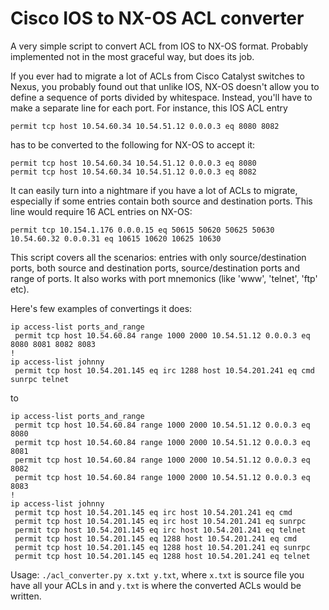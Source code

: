 # Cisco IOS to NX-OS ACL converter
A very simple script to convert ACL from IOS to NX-OS format. Probably implemented not in the most graceful way, but does its job.

If you ever had to migrate a lot of ACLs from Cisco Catalyst switches to Nexus, you probably found out that unlike IOS, NX-OS doesn't allow you to define a sequence of ports divided by whitespace. Instead, you'll have to make a separate line for each port. 
For instance, this IOS ACL entry
```
permit tcp host 10.54.60.34 10.54.51.12 0.0.0.3 eq 8080 8082
```
has to be converted to the following for NX-OS to accept it:
```
permit tcp host 10.54.60.34 10.54.51.12 0.0.0.3 eq 8080
permit tcp host 10.54.60.34 10.54.51.12 0.0.0.3 eq 8082
```
It can easily turn into a nightmare if you have a lot of ACLs to migrate, especially if some entries contain both source and destination ports. This line would require 16 ACL entries on NX-OS:
 ``` 
permit tcp 10.154.1.176 0.0.0.15 eq 50615 50620 50625 50630 10.54.60.32 0.0.0.31 eq 10615 10620 10625 10630
```
This script covers all the scenarios: entries with only source/destination ports, both source and destination ports, source/destination ports and range of ports. It also works with port mnemonics (like 'www', 'telnet', 'ftp' etc). 

Here's few examples of convertings it does:
```
ip access-list ports_and_range
 permit tcp host 10.54.60.84 range 1000 2000 10.54.51.12 0.0.0.3 eq 8080 8081 8082 8083
!
ip access-list johnny
 permit tcp host 10.54.201.145 eq irc 1288 host 10.54.201.241 eq cmd sunrpc telnet
```
to
```
ip access-list ports_and_range
 permit tcp host 10.54.60.84 range 1000 2000 10.54.51.12 0.0.0.3 eq 8080
 permit tcp host 10.54.60.84 range 1000 2000 10.54.51.12 0.0.0.3 eq 8081
 permit tcp host 10.54.60.84 range 1000 2000 10.54.51.12 0.0.0.3 eq 8082
 permit tcp host 10.54.60.84 range 1000 2000 10.54.51.12 0.0.0.3 eq 8083
!
ip access-list johnny
 permit tcp host 10.54.201.145 eq irc host 10.54.201.241 eq cmd
 permit tcp host 10.54.201.145 eq irc host 10.54.201.241 eq sunrpc
 permit tcp host 10.54.201.145 eq irc host 10.54.201.241 eq telnet
 permit tcp host 10.54.201.145 eq 1288 host 10.54.201.241 eq cmd
 permit tcp host 10.54.201.145 eq 1288 host 10.54.201.241 eq sunrpc
 permit tcp host 10.54.201.145 eq 1288 host 10.54.201.241 eq telnet
```

Usage: ```./acl_converter.py x.txt y.txt```, where ```x.txt``` is source file you have all your ACLs in and ```y.txt``` is where the converted ACLs would be written.
